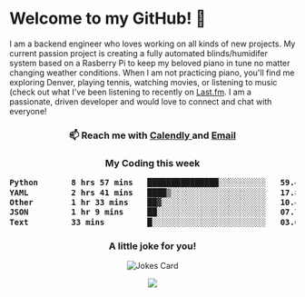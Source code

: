 <h1> Welcome to my GitHub! 👋 </h1>


  I am a backend engineer who loves working on all kinds of new projects. My current passion project is creating a fully automated blinds/humidifer system based on a Rasberry Pi to keep my beloved piano in tune no matter changing weather conditions. When I am not practicing piano, you'll find me exploring Denver, playing tennis, watching movies, or listening to music (check out what I've been listening to recently on [Last.fm](https://www.last.fm/user/mballa000). I am a passionate, driven developer and would love to connect and chat with everyone!

<h3 align = "center"> 📫 Reach me with <a href = "https://calendly.com/msbrandt00/30min"> Calendly </a> and <a href="mailto:msbrandt00@gmail.com">Email</a> 
 </h3>


 
<div align = "center"
[![Anurag's GitHub stats](https://github-readme-stats.vercel.app/api?username=mbrandt00)](https://github.com/anuraghazra/github-readme-stats)
          </div>
<h3 align="center">
  My Coding this week
<!--START_SECTION:waka-->

```txt
Python       8 hrs 57 mins   ███████████████░░░░░░░░░░   59.47 %
YAML         2 hrs 41 mins   ████▒░░░░░░░░░░░░░░░░░░░░   17.85 %
Other        1 hr 33 mins    ██▓░░░░░░░░░░░░░░░░░░░░░░   10.40 %
JSON         1 hr 9 mins     ██░░░░░░░░░░░░░░░░░░░░░░░   07.73 %
Text         33 mins         █░░░░░░░░░░░░░░░░░░░░░░░░   03.66 %
```

<!--END_SECTION:waka-->

### A little joke for you!

![Jokes Card](https://readme-jokes.vercel.app/api?hideBorder)

<a href="https://www.linkedin.com/in/mbrandt00/"><img src="https://img.shields.io/badge/linkedin-%230077B5.svg?&style=for-the-badge&logo=linkedin&logoColor=white" /></a>
